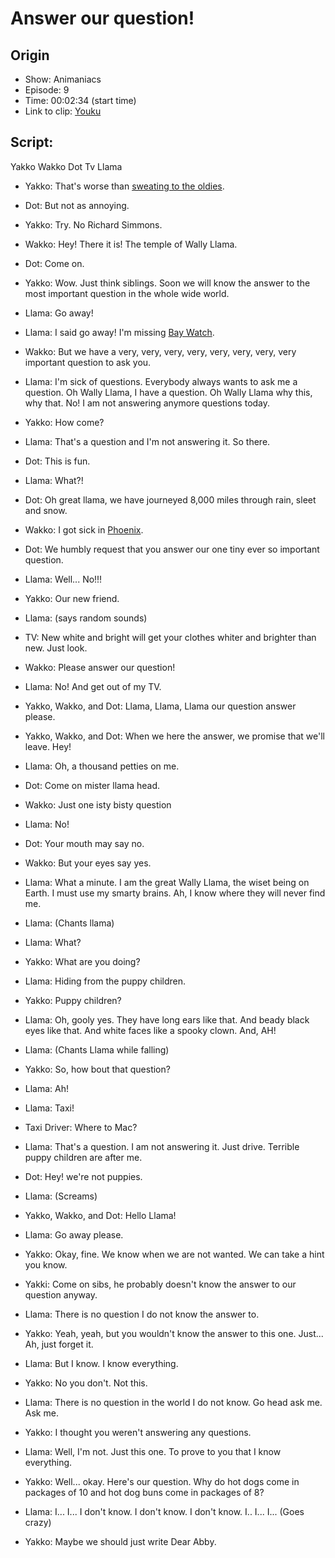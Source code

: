 # Answer our question!
## Origin
- Show: Animaniacs
- Episode: 9
- Time: 00:02:34 (start time)
- Link to clip: [Youku](http://v.youku.com/v_show/id_XMzA3MjA1OTM0MA==.html?spm=a2h3j.8428770.3416059.1)

## Script:
Yakko
Wakko
Dot
Tv
Llama

- Yakko: That's worse than [sweating to the oldies](http://v.youku.com/v_show/id_XMTUwNzc0NzE3Ng==.html?spm=a2h0k.8191407.0.0&from=s1.8-1-1.2).

- Dot: But not as annoying.

- Yakko: Try. No Richard Simmons.

- Wakko: Hey! There it is! The temple of Wally Llama.

- Dot: Come on.

- Yakko: Wow. Just think siblings. Soon we will know the answer to the most important question in the whole wide world.

- Llama: Go away!

- Llama: I said go away! I'm missing [Bay Watch](http://v.youku.com/v_show/id_XMjc4OTcxNjg0MA==.html?spm=a2h0k.8191407.0.0&from=s1.8-1-1.2).

- Wakko: But we have a very, very, very, very, very, very, very, very important question to ask you.

- Llama: I'm sick of questions. Everybody always wants to ask me a question. Oh Wally Llama, I have a question. Oh Wally Llama why this, why that. No! I am not answering anymore questions today.

- Yakko: How come?

- Llama: That's a question and I'm not answering it. So there.

- Dot: This is fun.

- Llama: What?!

- Dot: Oh great llama, we have journeyed 8,000 miles through rain, sleet and snow.

- Wakko: I got sick in [Phoenix](https://cn.bing.com/images/search?q=phoenix+az&form=HDRSC2&first=1&cw=1084&ch=533).

- Dot: We humbly request that you answer our one tiny ever so important question.

- Llama: Well... No!!!

- Yakko: Our new friend.

- Llama: (says random sounds)

- TV: New white and bright will get your clothes whiter and brighter than new. Just look.

- Wakko: Please answer our question!

- Llama: No! And get out of my TV.

- Yakko, Wakko, and Dot: Llama, Llama, Llama our question answer please.

- Yakko, Wakko, and Dot: When we here the answer, we promise that we'll leave. Hey!

- Llama: Oh, a thousand petties on me.

- Dot: Come on mister llama head.

- Wakko: Just one isty bisty question

- Llama: No!

- Dot: Your mouth may say no.

- Wakko: But your eyes say yes.

- Llama: What a minute. I am the great Wally Llama, the wiset being on Earth. I must use my smarty brains. Ah, I know where they will never find me.

- Llama: (Chants llama)

- Llama: What?

- Yakko: What are you doing?

- Llama: Hiding from the puppy children.

- Yakko: Puppy children?

- Llama: Oh, gooly yes. They have long ears like that. And beady black eyes like that. And white faces like a spooky clown. And, AH!

- Llama: (Chants Llama while falling)

- Yakko: So, how bout that question?

- Llama: Ah!

- Llama: Taxi!

- Taxi Driver: Where to Mac?

- Llama: That's a question. I am not answering it. Just drive. Terrible puppy children are after me.

- Dot: Hey! we're not puppies.

- Llama: (Screams)

- Yakko, Wakko, and Dot: Hello Llama!

- Llama: Go away please.

- Yakko: Okay, fine. We know when we are not wanted. We can take a hint you know.

- Yakki: Come on sibs, he probably doesn't know the answer to our question anyway.

- Llama: There is no question I do not know the answer to.

- Yakko: Yeah, yeah, but you wouldn't know the answer to this one. Just... Ah, just forget it.

- Llama: But I know. I know everything.

- Yakko: No you don't. Not this.

- Llama: There is no question in the world I do not know. Go head ask me. Ask me.

- Yakko: I thought you weren't answering any questions.

- Llama: Well, I'm not. Just this one. To prove to you that I know everything.

- Yakko: Well... okay. Here's our question. Why do hot dogs come in packages of 10 and hot dog buns come in packages of 8?

- Llama: I... I... I don't know. I don't know. I don't know. I.. I... I... (Goes crazy)

- Yakko: Maybe we should just write Dear Abby.